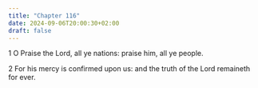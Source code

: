 ```yaml
---
title: "Chapter 116"
date: 2024-09-06T20:00:30+02:00
draft: false
---
```



1 O Praise the Lord, all ye nations: praise him, all ye people.

2 For his mercy is confirmed upon us: and the truth of the Lord remaineth for ever.

